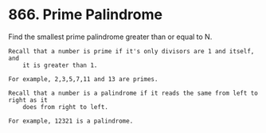 # 866. Prime Palindrome

Find the smallest prime palindrome greater than or equal to N.

    Recall that a number is prime if it's only divisors are 1 and itself, and
        it is greater than 1. 

    For example, 2,3,5,7,11 and 13 are primes.

    Recall that a number is a palindrome if it reads the same from left to right as it
        does from right to left. 

    For example, 12321 is a palindrome.